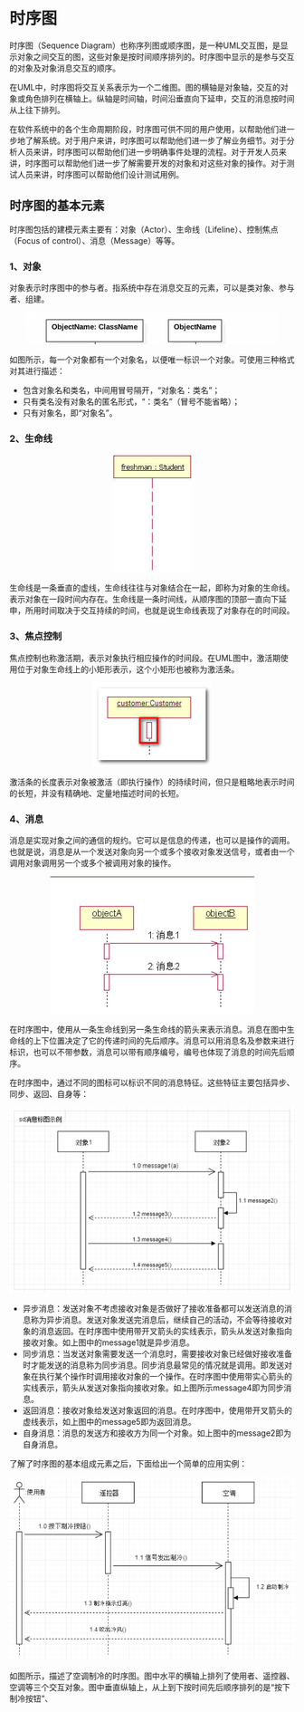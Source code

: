 # 时序图

时序图（Sequence Diagram）也称序列图或顺序图，是一种UML交互图，是显示对象之间交互的图，这些对象是按时间顺序排列的。时序图中显示的是参与交互的对象及对象消息交互的顺序。

在UML中，时序图将交互关系表示为一个二维图。图的横轴是对象轴，交互的对象或角色排列在横轴上。纵轴是时间轴，时间沿垂直向下延申，交互的消息按时间从上往下排列。

在软件系统中的各个生命周期阶段，时序图可供不同的用户使用，以帮助他们进一步地了解系统。对于用户来讲，时序图可以帮助他们进一步了解业务细节。对于分析人员来讲，时序图可以帮助他们进一步明确事件处理的流程。对于开发人员来讲，时序图可以帮助他们进一步了解需要开发的对象和对这些对象的操作。对于测试人员来讲，时序图可以帮助他们设计测试用例。

## 时序图的基本元素
时序图包括的建模元素主要有：对象（Actor）、生命线（Lifeline）、控制焦点（Focus of control）、消息（Message）等等。

### 1、对象

对象表示时序图中的参与者。指系统中存在消息交互的元素，可以是类对象、参与者、组建。

<div align="center">

![SequenceObject](https://raw.githubusercontent.com/XQLong/Logging/master/gitnote/2019/07/09/1562676245667-1562676245674.png)

</div>

如图所示，每一个对象都有一个对象名，以便唯一标识一个对象。可使用三种格式对其进行描述：

- 包含对象名和类名，中间用冒号隔开，“对象名：类名”；
- 只有类名没有对象名的匿名形式，“：类名”（冒号不能省略）；
- 只有对象名，即“对象名”。

### 2、生命线

<div align="center">

![lifeline](https://raw.githubusercontent.com/XQLong/Logging/master/gitnote/2019/07/09/1562678953763-1562678953770.png)

</div>

生命线是一条垂直的虚线，生命线往往与对象结合在一起，即称为对象的生命线。表示对象在一段时间内存在。生命线是一条时间线，从顺序图的顶部一直向下延申，所用时间取决于交互持续的时间，也就是说生命线表现了对象存在的时间段。

### 3、焦点控制

焦点控制也称激活期，表示对象执行相应操作的时间段。在UML图中，激活期使用位于对象生命线上的小矩形表示，这个小矩形也被称为激活条。

<div align="center">

![Focus of control](https://raw.githubusercontent.com/XQLong/Logging/master/gitnote/2019/07/09/1562680000362-1562680000368.png)

</div>

激活条的长度表示对象被激活（即执行操作）的持续时间，但只是粗略地表示时间的长短，并没有精确地、定量地描述时间的长短。

### 4、消息

消息是实现对象之间的通信的规约。它可以是信息的传递，也可以是操作的调用。也就是说，消息是从一个发送对象向另一个或多个接收对象发送信号，或者由一个调用对象调用另一个或多个被调用对象的操作。

<div align="center">

![message](https://raw.githubusercontent.com/XQLong/Logging/master/gitnote/2019/07/09/1562680522391-1562680522397.png)

</div>

在时序图中，使用从一条生命线到另一条生命线的箭头来表示消息。消息在图中生命线的上下位置决定了它的传递时间的先后顺序。消息可以用消息名及参数来进行标识，也可以不带参数，消息可以带有顺序编号，编号也体现了消息的时间先后顺序。

在时序图中，通过不同的图标可以标识不同的消息特征。这些特征主要包括异步、同步、返回、自身等：

<div align="center">

![title](https://raw.githubusercontent.com/XQLong/Logging/master/gitnote/2019/07/09/1562682483964-1562682483969.png)

</div>

- 异步消息：发送对象不考虑接收对象是否做好了接收准备都可以发送消息的消息称为异步消息。发送对象发送完消息后，继续自己的活动，不会等待接收对象的消息返回。在时序图中使用带开叉箭头的实线表示，箭头从发送对象指向接收对象。如上图中的message1就是异步消息。
- 同步消息：当发送对象需要发送一个消息时，需要接收对象已经做好接收准备时才能发送的消息称为同步消息。同步消息最常见的情况就是调用。即发送对象在执行某个操作时调用接收对象的一个操作。在时序图中使用带实心箭头的实线表示，箭头从发送对象指向接收对象。如上图所示message4即为同步消息。
- 返回消息：接收对象给发送对象返回的消息。在时序图中，使用带开叉箭头的虚线表示，如上图中的message5即为返回消息。
- 自身消息：消息的发送方和接收方为同一个对象。如上图中的message2即为自身消息。

了解了时序图的基本组成元素之后，下面给出一个简单的应用实例：

<div align="center">

![example](https://raw.githubusercontent.com/XQLong/Logging/master/gitnote/2019/07/10/1562723428448-1562723428456.png)

</div>

如图所示，描述了空调制冷的时序图。图中水平的横轴上排列了使用者、遥控器、空调等三个交互对象。图中垂直纵轴上，从上到下按时间先后顺序排列的是“按下制冷按钮”、
